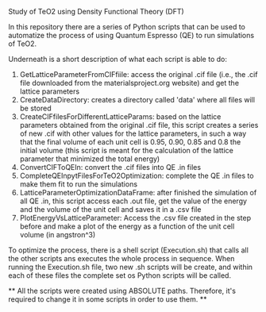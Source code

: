 Study of TeO2 using Density Functional Theory (DFT)

In this repository there are a series of Python scripts that can be used to automatize the process of using Quantum Espresso (QE) to run simulations of TeO2.

Underneath is a short description of what each script is able to do:

1. GetLatticeParameterFromCIFfiile: access the original .cif file (i.e., the .cif file downloaded from the materialsproject.org website) and get the lattice parameters
2. CreateDataDirectory: creates a directory called 'data' where all files will be stored
3. CreateCIFfilesForDifferentLatticeParams: based on the lattice parameters obtained from the original .cif file, this script creates a series of new .cif with other values for the lattice parameters, in such a way that the final volume of each unit cell is 0.95, 0.90, 0.85 and 0.8 the initial volume (this script is meant for the calculation of the lattice parameter that minimized the total energy)
4. ConvertCIFToQEIn: convert the .cif files into QE .in files
5. CompleteQEInpytFilesForTeO2Optimization: complete the QE .in files to make them fit to run the simulations
6. LatticeParameterOptimizationDataFrame: after finished the simulation of all QE .in, this script access each .out file, get the value of the energy and the volume of the unit cell and saves it in a .csv file
7. PlotEnergyVsLatticeParameter: Access the .csv file created in the step before and make a plot of the energy as a function of the unit cell volume (in angstron^3)

To optimize the process, there is a shell script (Execution.sh) that calls all the other scripts ans executes the whole process in sequence.
When running the Execution.sh file, two new .sh scripts will be create, and within each of these files the complete set os Python scripts will be called.

** All the scripts were created using ABSOLUTE paths. Therefore, it's required to change it in some scripts in order to use them. **
